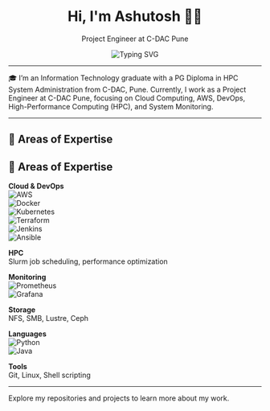 <h1 align="center">Hi, I'm Ashutosh 👨‍💻</h1>

<p align="center">Project Engineer at C-DAC Pune</p>

<p align="center">
  <img src="https://readme-typing-svg.demolab.com?font=Fira+Code&weight=600&size=20&pause=1000&color=3F7CAC&center=true&vCenter=true&width=500&height=40&lines=High+Performance+Computing;Cloud+Computing;System+Monitoring;DevOps" alt="Typing SVG" />
</p>

---

🎓 I’m an Information Technology graduate with a PG Diploma in HPC System Administration from C-DAC, Pune. Currently, I work as a Project Engineer at C-DAC Pune, focusing on Cloud Computing, AWS, DevOps, High-Performance Computing (HPC), and System Monitoring.

---

## 🔧 Areas of Expertise
## 🔧 Areas of Expertise

**Cloud & DevOps**  
![AWS](https://img.shields.io/badge/AWS-232F3E?style=flat&logo=amazonaws&logoColor=FF9900)  
![Docker](https://img.shields.io/badge/Docker-2496ED?style=flat&logo=docker&logoColor=white)  
![Kubernetes](https://img.shields.io/badge/Kubernetes-326CE5?style=flat&logo=kubernetes&logoColor=white)  
![Terraform](https://img.shields.io/badge/Terraform-623CE4?style=flat&logo=terraform&logoColor=white)  
![Jenkins](https://img.shields.io/badge/Jenkins-D24939?style=flat&logo=jenkins&logoColor=white)  
![Ansible](https://img.shields.io/badge/Ansible-EE0000?style=flat&logo=ansible&logoColor=white)  

**HPC**  
Slurm job scheduling, performance optimization

**Monitoring**  
![Prometheus](https://img.shields.io/badge/Prometheus-E6522C?style=flat&logo=prometheus&logoColor=white)  
![Grafana](https://img.shields.io/badge/Grafana-F46800?style=flat&logo=grafana&logoColor=white)  

**Storage**  
NFS, SMB, Lustre, Ceph  

**Languages**  
![Python](https://img.shields.io/badge/Python-3776AB?style=flat&logo=python&logoColor=white)  
![Java](https://img.shields.io/badge/Java-007396?style=flat&logo=java&logoColor=white)  

**Tools**  
Git, Linux, Shell scripting

---

Explore my repositories and projects to learn more about my work.

